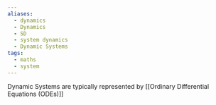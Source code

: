 ```yaml
---
aliases:
  - dynamics
  - Dynamics
  - SD
  - system dynamics
  - Dynamic Systems
tags:
  - maths
  - system
---
```

Dynamic Systems are typically represented by [[Ordinary Differential Equations (ODEs)]]
